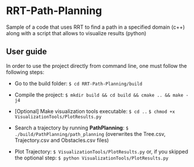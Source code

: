# RRT-Path-Planning
Sample of a code that uses RRT to find a path in a specified domain (c++) along with a script that allows to visualize results (python)

## User guide
In order to use the project directly from command line, one must follow the following steps: 

* Go to the build folder: 
```$ cd RRT-Path-Planning/build```

* Compile the project: 
```$ mkdir build && cd build && cmake .. && make -j4```

* [Optional] Make visualization tools executable:
```$ cd ..```
```$ chmod +x VisualizationTools/PlotResults.py```

* Search a trajectory by running **PathPlanning**: 
```$ ./build/PathPlanning/path_planning``` (overwrites the Tree.csv, Trajectory.csv and Obstacles.csv files)

* Plot Trajectory: 
```$ VisualizationTools/PlotResults.py```
or, if you skipped the optional step: 
```$ python VisualizationTools/PlotResults.py```

